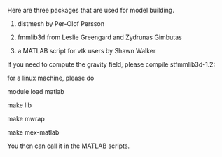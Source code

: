 Here are three packages that are used for model building.

1. distmesh by Per-Olof Persson

2. fmmlib3d from Leslie Greengard and Zydrunas Gimbutas

3. a MATLAB script for vtk users by Shawn Walker


If you need to compute the gravity field, please compile 
stfmmlib3d-1.2: 

for a linux machine, please do

module load matlab

make lib

make mwrap

make mex-matlab 

You then can call it in the MATLAB scripts. 
